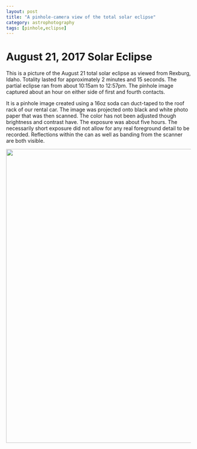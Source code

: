 ```yaml
---
layout: post
title: "A pinhole-camera view of the total solar eclipse"
category: astrophotography
tags: [pinhole,eclipse]
---
```


# August 21, 2017 Solar Eclipse

<p>
This is a picture of the August 21 total solar eclipse as viewed from
Rexburg, Idaho. Totality lasted for approximately 2 minutes and 15
seconds. The partial eclipse ran from about 10:15am to 12:57pm. The
pinhole image captured about an hour on either side of first and
fourth contacts.
</p>

It is a pinhole image created using a 16oz soda can duct-taped to the
roof rack of our rental car. The image was projected onto black and
white photo paper that was then scanned. The color has not been
adjusted though brightness and contrast have. The exposure was about
five hours. The necessarily short exposure did not allow for any real
foreground detail to be recorded. Reflections within the can as well
as banding from the scanner are both visible.

<img src="{{ site.baseurl }}/images/solar-eclipse-mod-smii.jpg" width="800">

